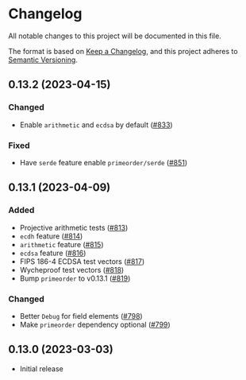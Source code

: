 # Changelog
All notable changes to this project will be documented in this file.

The format is based on [Keep a Changelog](https://keepachangelog.com/en/1.0.0/),
and this project adheres to [Semantic Versioning](https://semver.org/spec/v2.0.0.html).

## 0.13.2 (2023-04-15)
### Changed
- Enable `arithmetic` and `ecdsa` by default ([#833])

### Fixed
- Have `serde` feature enable `primeorder/serde` ([#851])

[#833]: https://github.com/RustCrypto/elliptic-curves/pull/833
[#851]: https://github.com/RustCrypto/elliptic-curves/pull/851

## 0.13.1 (2023-04-09)
### Added
- Projective arithmetic tests ([#813])
- `ecdh` feature ([#814])
- `arithmetic` feature ([#815])
- `ecdsa` feature ([#816])
- FIPS 186-4 ECDSA test vectors ([#817])
- Wycheproof test vectors ([#818])
- Bump `primeorder` to v0.13.1 ([#819])

### Changed
- Better `Debug` for field elements ([#798])
- Make `primeorder` dependency optional ([#799])

[#798]: https://github.com/RustCrypto/elliptic-curves/pull/798
[#799]: https://github.com/RustCrypto/elliptic-curves/pull/799
[#813]: https://github.com/RustCrypto/elliptic-curves/pull/813
[#814]: https://github.com/RustCrypto/elliptic-curves/pull/814
[#815]: https://github.com/RustCrypto/elliptic-curves/pull/815
[#816]: https://github.com/RustCrypto/elliptic-curves/pull/816
[#817]: https://github.com/RustCrypto/elliptic-curves/pull/817
[#818]: https://github.com/RustCrypto/elliptic-curves/pull/818
[#819]: https://github.com/RustCrypto/elliptic-curves/pull/819

## 0.13.0 (2023-03-03)
- Initial release

